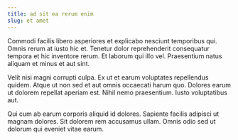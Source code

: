 ```yaml
---
title: ad sit ea rerum enim
slug: et amet
---
```


Commodi facilis libero asperiores et explicabo nesciunt temporibus qui. Omnis rerum at iusto hic et. Tenetur dolor reprehenderit consequatur tempora et hic inventore rerum. Et laborum qui illo vel. Praesentium natus aliquam et minus et aut sint.

Velit nisi magni corrupti culpa. Ex ut et earum voluptates repellendus quidem. Atque ut non sed et aut omnis occaecati harum quo. Dolores earum ut dolorem repellat aperiam est. Nihil nemo praesentium. Iusto voluptatibus aut.

Qui cum ab earum corporis aliquid id dolores. Sapiente facilis adipisci ut magnam dolores. Sit dolorem rem accusamus ullam. Omnis odio sed ut dolorum qui eveniet vitae earum.
